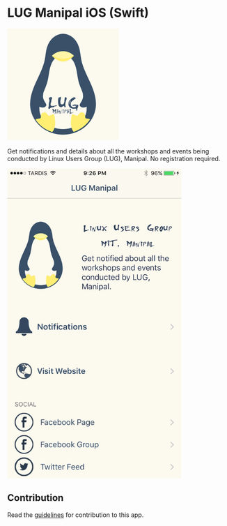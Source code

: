 # LUG Manipal iOS (Swift)

<img src="/Images/Icon.png" width="256"/>

Get notifications and details about all the workshops and events being conducted by Linux Users Group (LUG), Manipal. No registration required.

<img src="/Images/MainScreenSnap.jpg" width="400"/>

## Contribution
Read the [guidelines](https://github.com/LUGM/LUGMNotifier/blob/dev/CONTRIBUTION.md) for contribution to this app.